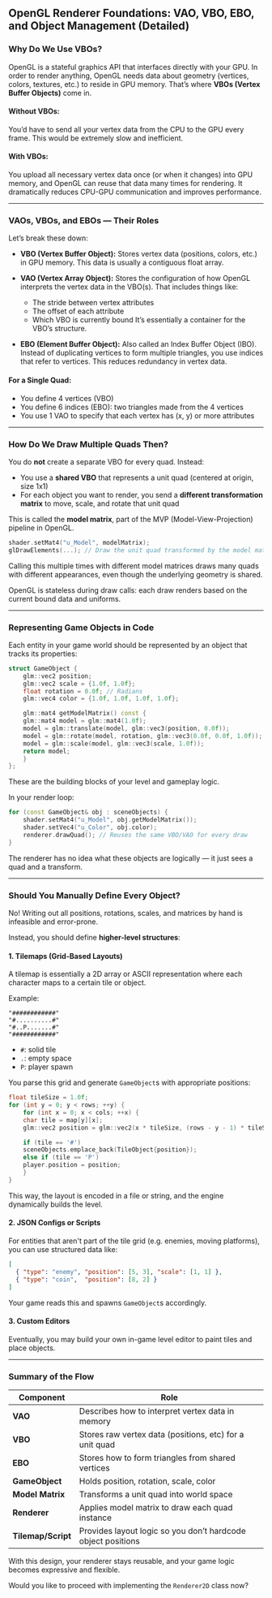 ## OpenGL Renderer Foundations: VAO, VBO, EBO, and Object Management (Detailed)

### Why Do We Use VBOs?

OpenGL is a stateful graphics API that interfaces directly with your GPU. In order to render anything, OpenGL needs data about geometry (vertices, colors, textures, etc.) to reside in GPU memory. That’s where **VBOs (Vertex Buffer Objects)** come in.

#### Without VBOs:

You’d have to send all your vertex data from the CPU to the GPU every frame. This would be extremely slow and inefficient.

#### With VBOs:

You upload all necessary vertex data once (or when it changes) into GPU memory, and OpenGL can reuse that data many times for rendering. It dramatically reduces CPU-GPU communication and improves performance.

---

### VAOs, VBOs, and EBOs — Their Roles

Let’s break these down:

* **VBO (Vertex Buffer Object):** Stores vertex data (positions, colors, etc.) in GPU memory. This data is usually a contiguous float array.

* **VAO (Vertex Array Object):** Stores the configuration of how OpenGL interprets the vertex data in the VBO(s). That includes things like:

  * The stride between vertex attributes
  * The offset of each attribute
  * Which VBO is currently bound
	It’s essentially a container for the VBO’s structure.

* **EBO (Element Buffer Object):** Also called an Index Buffer Object (IBO). Instead of duplicating vertices to form multiple triangles, you use indices that refer to vertices. This reduces redundancy in vertex data.

#### For a Single Quad:

* You define 4 vertices (VBO)
* You define 6 indices (EBO): two triangles made from the 4 vertices
* You use 1 VAO to specify that each vertex has (x, y) or more attributes

---

### How Do We Draw Multiple Quads Then?

You do **not** create a separate VBO for every quad.
Instead:

* You use a **shared VBO** that represents a unit quad (centered at origin, size 1x1)
* For each object you want to render, you send a **different transformation matrix** to move, scale, and rotate that unit quad

This is called the **model matrix**, part of the MVP (Model-View-Projection) pipeline in OpenGL.

```cpp
shader.setMat4("u_Model", modelMatrix);
glDrawElements(...); // Draw the unit quad transformed by the model matrix
```

Calling this multiple times with different model matrices draws many quads with different appearances, even though the underlying geometry is shared.

OpenGL is stateless during draw calls: each draw renders based on the current bound data and uniforms.

---

### Representing Game Objects in Code

Each entity in your game world should be represented by an object that tracks its properties:

```cpp
struct GameObject {
	glm::vec2 position;
	glm::vec2 scale = {1.0f, 1.0f};
	float rotation = 0.0f; // Radians
	glm::vec4 color = {1.0f, 1.0f, 1.0f, 1.0f};

	glm::mat4 getModelMatrix() const {
	glm::mat4 model = glm::mat4(1.0f);
	model = glm::translate(model, glm::vec3(position, 0.0f));
	model = glm::rotate(model, rotation, glm::vec3(0.0f, 0.0f, 1.0f));
	model = glm::scale(model, glm::vec3(scale, 1.0f));
	return model;
	}
};
```

These are the building blocks of your level and gameplay logic.

In your render loop:

```cpp
for (const GameObject& obj : sceneObjects) {
	shader.setMat4("u_Model", obj.getModelMatrix());
	shader.setVec4("u_Color", obj.color);
	renderer.drawQuad(); // Reuses the same VBO/VAO for every draw
}
```

The renderer has no idea what these objects are logically — it just sees a quad and a transform.

---

### Should You Manually Define Every Object?

No! Writing out all positions, rotations, scales, and matrices by hand is infeasible and error-prone.

Instead, you should define **higher-level structures**:

#### 1. **Tilemaps (Grid-Based Layouts)**

A tilemap is essentially a 2D array or ASCII representation where each character maps to a certain tile or object.

Example:

```
"############"
"#..........#"
"#..P.......#"
"############"
```

* `#`: solid tile
* `.`: empty space
* `P`: player spawn

You parse this grid and generate `GameObject`s with appropriate positions:

```cpp
float tileSize = 1.0f;
for (int y = 0; y < rows; ++y) {
	for (int x = 0; x < cols; ++x) {
	char tile = map[y][x];
	glm::vec2 position = glm::vec2(x * tileSize, (rows - y - 1) * tileSize);

	if (tile == '#')
	sceneObjects.emplace_back(TileObject{position});
	else if (tile == 'P')
	player.position = position;
	}
}
```

This way, the layout is encoded in a file or string, and the engine dynamically builds the level.

#### 2. **JSON Configs or Scripts**

For entities that aren't part of the tile grid (e.g. enemies, moving platforms), you can use structured data like:

```json
[
  { "type": "enemy", "position": [5, 3], "scale": [1, 1] },
  { "type": "coin",  "position": [8, 2] }
]
```

Your game reads this and spawns `GameObject`s accordingly.

#### 3. **Custom Editors**

Eventually, you may build your own in-game level editor to paint tiles and place objects.

---

### Summary of the Flow

| Component          | Role                                                         |
| ------------------ | ------------------------------------------------------------ |
| **VAO**            | Describes how to interpret vertex data in memory             |
| **VBO**            | Stores raw vertex data (positions, etc) for a unit quad      |
| **EBO**            | Stores how to form triangles from shared vertices            |
| **GameObject**     | Holds position, rotation, scale, color                       |
| **Model Matrix**   | Transforms a unit quad into world space                      |
| **Renderer**       | Applies model matrix to draw each quad instance              |
| **Tilemap/Script** | Provides layout logic so you don’t hardcode object positions |

With this design, your renderer stays reusable, and your game logic becomes expressive and flexible.

Would you like to proceed with implementing the `Renderer2D` class now?
